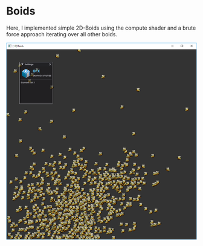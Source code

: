 # Boids

Here, I implemented simple 2D-Boids using the compute shader and a brute force approach iterating over all other boids.

![](boids.png)